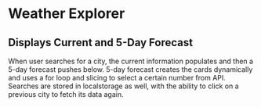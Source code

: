 # Weather Explorer

## Displays Current and 5-Day Forecast
When user searches for a city, the current information populates and then a 5-day forecast pushes below.
5-day forecast creates the cards dynamically and uses a for loop and slicing to select a certain number from API.
Searches are stored in localstorage as well, with the ability to click on a previous city to fetch its data again. 
